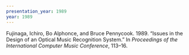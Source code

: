 ```yaml
---
presentation_year: 1989
year: 1989
---
```


Fujinaga, Ichiro, Bo Alphonce, and Bruce Pennycook. 1989. “Issues in the Design of an Optical Music Recognition System.” In <i>Proceedings of the International Computer Music Conference</i>, 113–16.